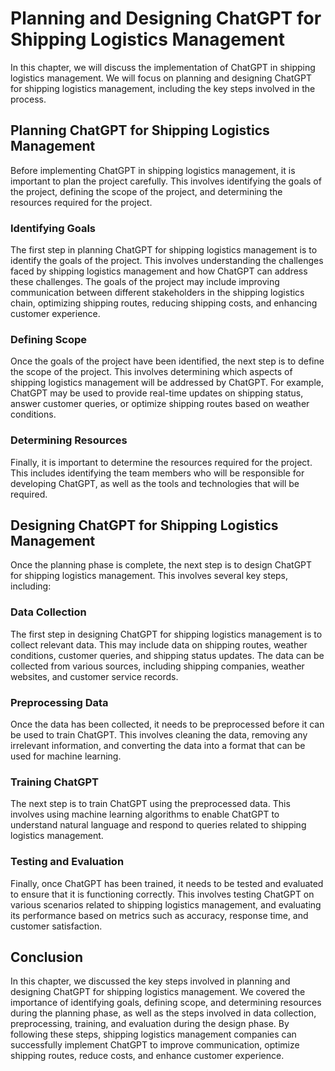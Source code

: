 Planning and Designing ChatGPT for Shipping Logistics Management
=======================================================================================================================================

In this chapter, we will discuss the implementation of ChatGPT in shipping logistics management. We will focus on planning and designing ChatGPT for shipping logistics management, including the key steps involved in the process.

Planning ChatGPT for Shipping Logistics Management
--------------------------------------------------

Before implementing ChatGPT in shipping logistics management, it is important to plan the project carefully. This involves identifying the goals of the project, defining the scope of the project, and determining the resources required for the project.

### Identifying Goals

The first step in planning ChatGPT for shipping logistics management is to identify the goals of the project. This involves understanding the challenges faced by shipping logistics management and how ChatGPT can address these challenges. The goals of the project may include improving communication between different stakeholders in the shipping logistics chain, optimizing shipping routes, reducing shipping costs, and enhancing customer experience.

### Defining Scope

Once the goals of the project have been identified, the next step is to define the scope of the project. This involves determining which aspects of shipping logistics management will be addressed by ChatGPT. For example, ChatGPT may be used to provide real-time updates on shipping status, answer customer queries, or optimize shipping routes based on weather conditions.

### Determining Resources

Finally, it is important to determine the resources required for the project. This includes identifying the team members who will be responsible for developing ChatGPT, as well as the tools and technologies that will be required.

Designing ChatGPT for Shipping Logistics Management
---------------------------------------------------

Once the planning phase is complete, the next step is to design ChatGPT for shipping logistics management. This involves several key steps, including:

### Data Collection

The first step in designing ChatGPT for shipping logistics management is to collect relevant data. This may include data on shipping routes, weather conditions, customer queries, and shipping status updates. The data can be collected from various sources, including shipping companies, weather websites, and customer service records.

### Preprocessing Data

Once the data has been collected, it needs to be preprocessed before it can be used to train ChatGPT. This involves cleaning the data, removing any irrelevant information, and converting the data into a format that can be used for machine learning.

### Training ChatGPT

The next step is to train ChatGPT using the preprocessed data. This involves using machine learning algorithms to enable ChatGPT to understand natural language and respond to queries related to shipping logistics management.

### Testing and Evaluation

Finally, once ChatGPT has been trained, it needs to be tested and evaluated to ensure that it is functioning correctly. This involves testing ChatGPT on various scenarios related to shipping logistics management, and evaluating its performance based on metrics such as accuracy, response time, and customer satisfaction.

Conclusion
----------

In this chapter, we discussed the key steps involved in planning and designing ChatGPT for shipping logistics management. We covered the importance of identifying goals, defining scope, and determining resources during the planning phase, as well as the steps involved in data collection, preprocessing, training, and evaluation during the design phase. By following these steps, shipping logistics management companies can successfully implement ChatGPT to improve communication, optimize shipping routes, reduce costs, and enhance customer experience.


